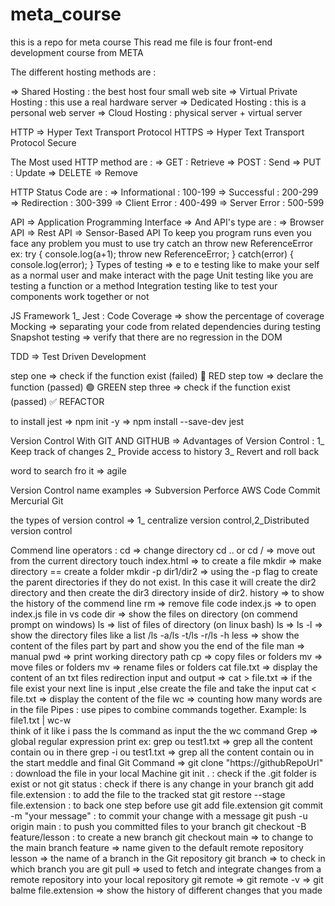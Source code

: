 # meta_course
this is a repo for meta course
This read me file is four front-end development course from META

The different hosting methods are :

=> Shared Hosting : the best host four small web site
=> Virtual Private Hosting : this use a real hardware server
=> Dedicated Hosting : this is a personal web server
=> Cloud Hosting : physical server + virtual server

HTTP => Hyper Text Transport Protocol
HTTPS => Hyper Text Transport Protocol Secure

The Most used HTTP method are : 
=> GET : Retrieve
=> POST : Send
=> PUT : Update
=> DELETE => Remove

HTTP Status Code are :
=> Informational : 100-199
=> Successful : 200-299
=> Redirection : 300-399
=> Client Error : 400-499
=> Server Error : 500-599

API => Application Programming Interface
=> And API's type are :
=> Browser API
=> Rest API
=> Sensor-Based API
To keep you program runs even you face any problem you must to use try catch an throw new ReferenceError
ex: 
try {
    console.log(a+1);
    throw new ReferenceError;
} catch(error) {
    console.log(error);
}
Types of testing =>
e to e testing like to make your self as a normal user and make interact with the page
Unit testing like you are testing a function or a method
Integration testing like to test your components work together or not

JS Framework
1\_ Jest :
Code Coverage => show the percentage of coverage
Mocking => separating your code from related dependencies during testing
Snapshot testing => verify that there are no regression in the DOM

TDD => Test Driven Development

step one => check if the function exist (failed) 🔴 RED
step tow => declare the function (passed) 🟢 GREEN
step three => check if the function exist (passed) ✅ REFACTOR

to install jest => npm init -y
=> npm install --save-dev jest


Version Control With GIT AND GITHUB =>
Advantages of Version Control :
1\_ Keep track of changes
2\_ Provide access to history
3\_ Revert and roll back

word to search fro it => agile

Version Control name examples =>
Subversion
Perforce
AWS Code Commit
Mercurial
Git

the types of version control => 1\_ centralize version control,2\_Distributed version control

Commend line operators : 
cd => change directory
cd .. or cd / => move out from the current directory
touch index.html => to create a file
mkdir => make directory == create a folder
mkdir -p dir1/dir2 => using the -p flag to create the parent directories if they do not exist. In this case it will create the dir2 directory and then create the dir3 directory inside of dir2.
history => to show the history of the commend line
rm => remove file
code index.js => to open index.js file in vs code
dir => show the files on directory (on commend prompt on windows)
ls => list of files of directory (on linux bash)
ls => ls -l => show the directory files like a list /ls -a/ls -t/ls -r/ls -h
less => show the content of the files part by part and show you the end of the file
man => manual
pwd => print working directory path
cp => copy files or folders 
mv => move files or folders
mv => rename files or folders 
cat file.txt => display the content of an txt files
redirection input and output =>
cat > file.txt => if the file exist your next line is input ,else create the file and take the input
cat < file.txt => display the content of the file
wc => counting how many words are in the file
Pipes :
use pipes to combine commands together. Example: ls file1.txt | wc-w  
think of it like i pass the ls command as input the the wc command
Grep => global regular expression print
ex:
grep ou test1.txt => grep all the content contain ou in there
grep -i ou test1.txt => grep all the content contain ou in the start meddle and final
Git Command =>
git clone "https://githubRepoUrl" : download the file in your local Machine
git init . : check if the .git folder is exist or not
git status : check if there is any change in your branch
git add file.extension : to add the file to the tracked stat
git restore --stage file.extension : to back one step before use git add file.extension
git commit -m "your message" : to commit your change with a message
git push -u origin main : to push you committed files to your branch
git checkout -B feature/lesson : to create a new branch
git checkout main => to change to the main branch
feature => name given to the default remote repository
lesson => the name of a branch in the Git repository
git branch => to check in which branch you are
git pull =>  used to fetch and integrate changes from a remote repository into your local repository
git remote =>
git remote -v =>
git balme file.extension => show the history of different changes that you made